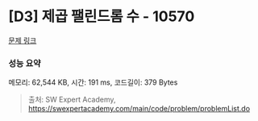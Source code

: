 # [D3] 제곱 팰린드롬 수 - 10570 

[문제 링크](https://swexpertacademy.com/main/code/problem/problemDetail.do?contestProbId=AXO72aaqPrcDFAXS) 

### 성능 요약

메모리: 62,544 KB, 시간: 191 ms, 코드길이: 379 Bytes



> 출처: SW Expert Academy, https://swexpertacademy.com/main/code/problem/problemList.do
